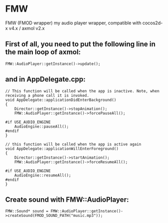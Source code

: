 # FMW
FMW (FMOD wrapper) my audio player wrapper, compatible with cocos2d-x v4.x / axmol v2.x

## First of all, you need to put the following line in the main loop of axmol:
```
FMW::AudioPlayer::getInstance()->update();
```

## and in AppDelegate.cpp:
```
// This function will be called when the app is inactive. Note, when receiving a phone call it is invoked.
void AppDelegate::applicationDidEnterBackground()
{
    Director::getInstance()->stopAnimation();
    FMW::AudioPlayer::getInstance()->forcePauseAll();

#if USE_AUDIO_ENGINE
    AudioEngine::pauseAll();
#endif
}

// this function will be called when the app is active again
void AppDelegate::applicationWillEnterForeground()
{
    Director::getInstance()->startAnimation();
    FMW::AudioPlayer::getInstance()->forceResumeAll();

#if USE_AUDIO_ENGINE
    AudioEngine::resumeAll();
#endif
}
```

## Create sound with FMW::AudioPlayer:
```
FMW::Sound* sound = FMW::AudioPlayer::getInstance()->createSound(FMOD_SOUND_PATH("music.mp3"));
```
